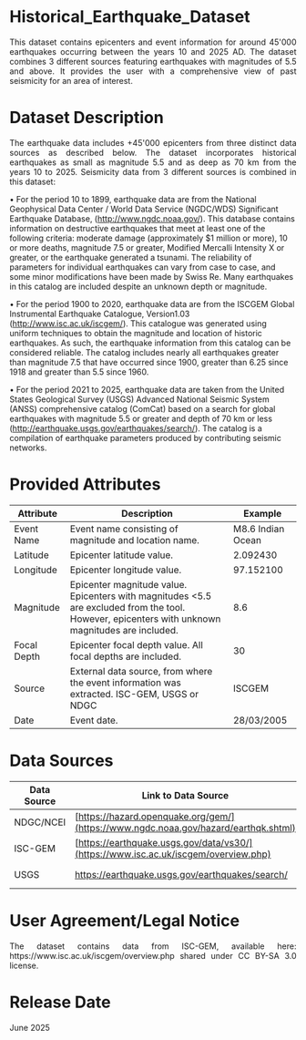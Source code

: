 # Historical_Earthquake_Dataset
<p align="justify">
This dataset contains epicenters and event information for around 45'000 earthquakes occurring between the years 10 and 2025 AD. The dataset combines 3 different sources featuring earthquakes with magnitudes of 5.5 and above. It provides the user with a comprehensive view of past seismicity for an area of interest.
</p>

# Dataset Description
<p align="justify">
The earthquake data includes +45'000 epicenters from three distinct data sources as described below. The dataset incorporates historical earthquakes as small as magnitude 5.5 and as deep as 70 km from the years 10 to 2025.
Seismicity data from 3 different sources is combined in this dataset:
  
•	For the period 10 to 1899, earthquake data are from the National Geophysical Data Center / World Data Service (NGDC/WDS) Significant Earthquake Database, (http://www.ngdc.noaa.gov/). This database contains information on destructive earthquakes that meet at least one of the following criteria: moderate damage (approximately $1 million or more), 10 or more deaths, magnitude 7.5 or greater, Modified Mercalli Intensity X or greater, or the earthquake generated a tsunami. The reliability of parameters for individual earthquakes can vary from case to case, and some minor modifications have been made by Swiss Re. Many earthquakes in this catalog are included despite an unknown depth or magnitude. 

•	For the period 1900 to 2020, earthquake data are from the ISCGEM Global Instrumental Earthquake Catalogue, Version1.03 (http://www.isc.ac.uk/iscgem/). This catalogue was generated using uniform techniques to obtain the magnitude and location of historic earthquakes. As such, the earthquake information from this catalog can be considered reliable. The catalog includes nearly all earthquakes greater than magnitude 7.5 that have occurred since 1900, greater than 6.25 since 1918 and greater than 5.5 since 1960. 

•	For the period 2021 to 2025, earthquake data are taken from the United States Geological Survey (USGS) Advanced National Seismic System (ANSS) comprehensive catalog (ComCat) based on a search for global earthquakes with magnitude 5.5 or greater and depth of 70 km or less (http://earthquake.usgs.gov/earthquakes/search/). The catalog is a compilation of earthquake parameters produced by contributing seismic networks.
</p>

# Provided Attributes

Attribute | Description | Example |
--- | --- | --- | 
Event Name|Event name consisting of magnitude and location name.|M8.6 Indian Ocean|
Latitude|Epicenter latitude value.|2.092430|
Longitude|Epicenter longitude value.|97.152100|
Magnitude|Epicenter magnitude value. Epicenters with magnitudes <5.5 are excluded from the tool. However, epicenters with unknown magnitudes are included.|8.6|
Focal Depth|Epicenter focal depth value. All focal depths are included.|30|
Source|External data source, from where the event information was extracted. ISC-GEM, USGS or NDGC|ISCGEM|
Date|Event date.|28/03/2005|




# Data Sources

Data Source | Link to Data Source | Vintage |
--- | --- | --- | 
NDGC/NCEI| [https://hazard.openquake.org/gem/](https://www.ngdc.noaa.gov/hazard/earthqk.shtml) | 0010 - 1899 |
ISC-GEM| [https://earthquake.usgs.gov/data/vs30/](https://www.isc.ac.uk/iscgem/overview.php) | 1900 - 2020 |
USGS| https://earthquake.usgs.gov/earthquakes/search/| 2021 - 2025 |

# User Agreement/Legal Notice

<p align="justify">
The dataset contains data from ISC-GEM, available here: https://www.isc.ac.uk/iscgem/overview.php shared under CC BY-SA 3.0 license.

# Release Date

June 2025
